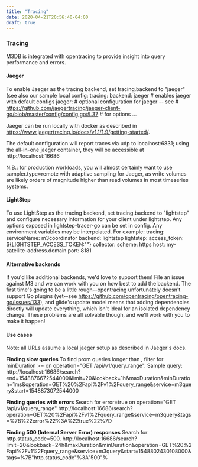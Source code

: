 ```yaml
---
title: "Tracing"
date: 2020-04-21T20:56:40-04:00
draft: true
---
```


### Tracing
M3DB is integrated with opentracing to provide insight into query performance and errors.

#### Jaeger
To enable Jaeger as the tracing backend, set tracing.backend to "jaeger" (see also our sample local config:
tracing:
    backend: jaeger  # enables jaeger with default configs
    jaeger:
        # optional configuration for jaeger -- see
        # https://github.com/jaegertracing/jaeger-client-go/blob/master/config/config.go#L37
        # for options
        ...

Jaeger can be run locally with docker as described in https://www.jaegertracing.io/docs/v1.1/1.9/getting-started/.

The default configuration will report traces via udp to localhost:6831; using the all-in-one jaeger container, they will be accessible at
http://localhost:16686

N.B.: for production workloads, you will almost certainly want to use sampler.type=remote with adaptive sampling for Jaeger, as write volumes are likely orders of magnitude higher than read volumes in most timeseries systems.

#### LightStep
To use LightStep as the tracing backend, set tracing.backend to "lightstep" and configure necessary information for your client under lightstep. Any options exposed in lightstep-tracer-go can be set in config. Any environment variables may be interpolated. For example:
tracing:
  serviceName: m3coordinator
  backend: lightstep
  lightstep:
    access_token: ${LIGHTSTEP_ACCESS_TOKEN:""}
    collector:
      scheme: https
      host: my-satellite-address.domain
      port: 8181

#### Alternative backends
If you'd like additional backends, we'd love to support them!
File an issue against M3 and we can work with you on how best to add the backend. The first time's going to be a little rough--opentracing unfortunately doesn't support Go plugins (yet--see https://github.com/opentracing/opentracing-go/issues/133), and glide's update model means that adding dependencies directly will update everything, which isn't ideal for an isolated dependency change. These problems are all solvable though, and we'll work with you to make it happen!

#### Use cases
Note: all URLs assume a local jaeger setup as described in Jaeger's docs.

**Finding slow queries**
To find prom queries longer than , filter for minDuration >= <threshold> on operation="GET /api/v1/query_range".
Sample query: http://localhost:16686/search?end=1548876672544000&limit=20&lookback=1h&maxDuration&minDuration=1ms&operation=GET%20%2Fapi%2Fv1%2Fquery_range&service=m3query&start=1548873072544000

**Finding queries with errors**
Search for error=true on operation="GET /api/v1/query_range" http://localhost:16686/search?operation=GET%20%2Fapi%2Fv1%2Fquery_range&service=m3query&tags=%7B%22error%22%3A%22true%22%7D

**Finding 500 (Internal Server Error) responses**
Search for http.status_code=500.
http://localhost:16686/search?limit=20&lookback=24h&maxDuration&minDuration&operation=GET%20%2Fapi%2Fv1%2Fquery_range&service=m3query&start=1548802430108000&tags=%7B"http.status_code"%3A"500"%
